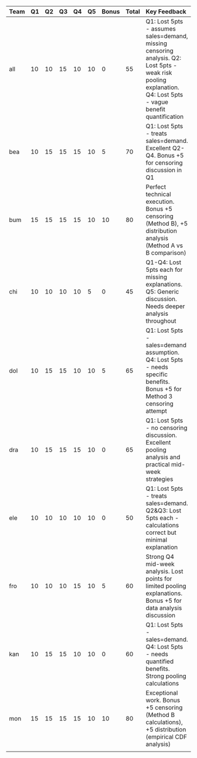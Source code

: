 
| Team | Q1  | Q2  | Q3  | Q4  | Q5  | Bonus | Total | Key Feedback |
| :--- | :-- | :-- | :-- | :-- | :-- | :---- | :---- | :----------- |
| all  | 10  | 10  | 15  | 10  | 10  | 0     | 55    | Q1: Lost 5pts - assumes sales=demand, missing censoring analysis. Q2: Lost 5pts - weak risk pooling explanation. Q4: Lost 5pts - vague benefit quantification |
| bea  | 10  | 15  | 15  | 15  | 10  | 5     | 70    | Q1: Lost 5pts - treats sales=demand. Excellent Q2-Q4. Bonus +5 for censoring discussion in Q1 |
| bum  | 15  | 15  | 15  | 15  | 10  | 10    | 80    | Perfect technical execution. Bonus +5 censoring (Method B), +5 distribution analysis (Method A vs B comparison) |
| chi  | 10  | 10  | 10  | 10  | 5   | 0     | 45    | Q1-Q4: Lost 5pts each for missing explanations. Q5: Generic discussion. Needs deeper analysis throughout |
| dol  | 10  | 15  | 15  | 10  | 10  | 5     | 65    | Q1: Lost 5pts - sales=demand assumption. Q4: Lost 5pts - needs specific benefits. Bonus +5 for Method 3 censoring attempt |
| dra  | 10  | 15  | 15  | 15  | 10  | 0     | 65    | Q1: Lost 5pts - no censoring discussion. Excellent pooling analysis and practical mid-week strategies |
| ele  | 10  | 10  | 10  | 10  | 10  | 0     | 50    | Q1: Lost 5pts - treats sales=demand. Q2&Q3: Lost 5pts each - calculations correct but minimal explanation |
| fro  | 10  | 10  | 10  | 15  | 10  | 5     | 60    | Strong Q4 mid-week analysis. Lost points for limited pooling explanations. Bonus +5 for data analysis discussion |
| kan  | 10  | 15  | 15  | 10  | 10  | 0     | 60    | Q1: Lost 5pts - sales=demand. Q4: Lost 5pts - needs quantified benefits. Strong pooling calculations |
| mon  | 15  | 15  | 15  | 15  | 10  | 10    | 80    | Exceptional work. Bonus +5 censoring (Method B calculations), +5 distribution (empirical CDF analysis) |
|      |     |     |     |     |     |       |       |              |
